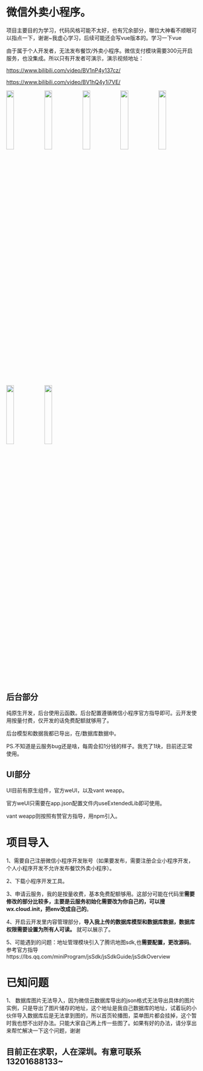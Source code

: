 # 微信外卖小程序。
项目主要目的为学习，代码风格可能不太好，也有冗余部分，哪位大神看不顺眼可以指点一下，谢谢~我虚心学习，后续可能还会写vue版本的。学习一下vue

由于属于个人开发者，无法发布餐饮/外卖小程序。微信支付模块需要300元开启服务，也没集成。所以只有开发者可演示，演示视频地址：

https://www.bilibili.com/video/BV1nP4y137cz/

https://www.bilibili.com/video/BV1hQ4y1i7VE/


<img src="https://user-images.githubusercontent.com/33677284/144193109-1b19f15e-4142-4cae-a63b-7e5e34f7ce26.jpg" width="20%"><img src="https://user-images.githubusercontent.com/33677284/144194084-0bfe549a-a0f2-4aa9-bb73-7c7f5d8b8245.jpg" width="20%"><img src="https://user-images.githubusercontent.com/33677284/144193145-444a4f8b-afd3-4407-85f2-cc7676bc8675.jpg" width="20%"><img src="https://user-images.githubusercontent.com/33677284/144193168-a2c4b799-a875-4dd9-adf7-b10dc2c21d31.jpg" width="20%"><img src="https://user-images.githubusercontent.com/33677284/144193183-e77a5b9c-449a-406a-a874-0cef0f300828.jpg" width="20%"><img src="https://user-images.githubusercontent.com/33677284/144193217-57d0173c-2966-4232-8307-5890217d67e5.jpg" width="20%"><img src="https://user-images.githubusercontent.com/33677284/144193242-9023089d-ec2a-454b-8be0-68dcb860d14e.jpg" width="20%">

## 后台部分
纯原生开发，后台使用云函数。后台配置遵循微信小程序官方指导即可。云开发使用按量付费，仅开发的话免费配额就够用了。

后台模型和数据我都已导出，在/数据库数据中。

PS.不知道是云服务bug还是啥，每周会扣1分钱的样子。我充了1块，目前还正常使用。

## UI部分
UI目前有原生组件，官方weUI，以及vant weapp。

官方weUI只需要在app.json配置文件内useExtendedLib即可使用。

vant weapp则按照有赞官方指导，用npm引入。

# 项目导入
1、需要自己注册微信小程序开发账号（如果要发布，需要注册企业小程序开发，个人小程序开发不允许发布餐饮外卖小程序）。

2、下载小程序开发工具。

3、申请云服务，我的是按量收费，基本免费配额够用。这部分可能在代码里**需要修改的部分比较多，主要是云服务初始化需要改为你自己的，可以搜wx.cloud.init，把env改成自己的**。

4、开启云开发里内容管理部分，**导入我上传的数据库模型和数据库数据，数据库权限需要设置为所有人可读。** 就可以展示了。

5、可能遇到的问题：地址管理模块引入了腾讯地图sdk,也**需要配置，更改源码**。参考官方指导https://lbs.qq.com/miniProgram/jsSdk/jsSdkGuide/jsSdkOverview

# 已知问题
1、 数据库图片无法导入，因为微信云数据库导出的json格式无法导出具体的图片实例，只是导出了图片储存的地址，这个地址是我自己数据库的地址，试着玩的小伙伴导入数据库后是无法拿到图的，所以首页轮播图，菜单图片都会挂掉，这个暂时我也想不出好办法。只能大家自己再上传一些图了。如果有好的办法，请分享出来帮忙解决一下这个问题，谢谢

## 目前正在求职，人在深圳。有意可联系13201688133~



